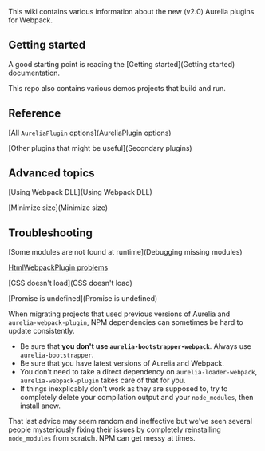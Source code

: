 This wiki contains various information about the new (v2.0) Aurelia plugins for Webpack.

## Getting started
A good starting point is reading the [Getting started](Getting started) documentation.

This repo also contains various demos projects that build and run.

## Reference
[All `AureliaPlugin` options](AureliaPlugin options)

[Other plugins that might be useful](Secondary plugins)

## Advanced topics
[Using Webpack DLL](Using Webpack DLL)

[Minimize size](Minimize size)

## Troubleshooting
[Some modules are not found at runtime](Debugging missing modules)

[HtmlWebpackPlugin problems](HtmlWebpackPlugin)

[CSS doesn't load](CSS doesn't load)

[Promise is undefined](Promise is undefined)

When migrating projects that used previous versions of Aurelia and `aurelia-webpack-plugin`, NPM dependencies can sometimes be hard to update consistently. 
- Be sure that **you don't use `aurelia-bootstrapper-webpack`**. Always use `aurelia-bootstrapper`.
- Be sure that you have latest versions of Aurelia and Webpack. 
- You don't need to take a direct dependency on `aurelia-loader-webpack`, `aurelia-webpack-plugin` takes care of that for you.
- If things inexplicably don't work as they are supposed to, try to completely delete your compilation output and your `node_modules`, then install anew.

That last advice may seem random and ineffective but we've seen several people mysteriously fixing their issues by completely reinstalling `node_modules` from scratch. NPM can get messy at times.
